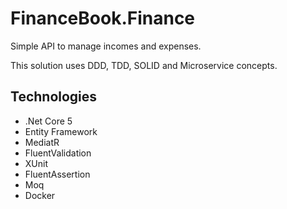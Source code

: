 # FinanceBook.Finance

  Simple API to manage incomes and expenses.
  
  This solution uses DDD, TDD, SOLID and Microservice concepts.

## Technologies
* .Net Core 5
* Entity Framework
* MediatR
* FluentValidation
* XUnit
* FluentAssertion
* Moq
* Docker
